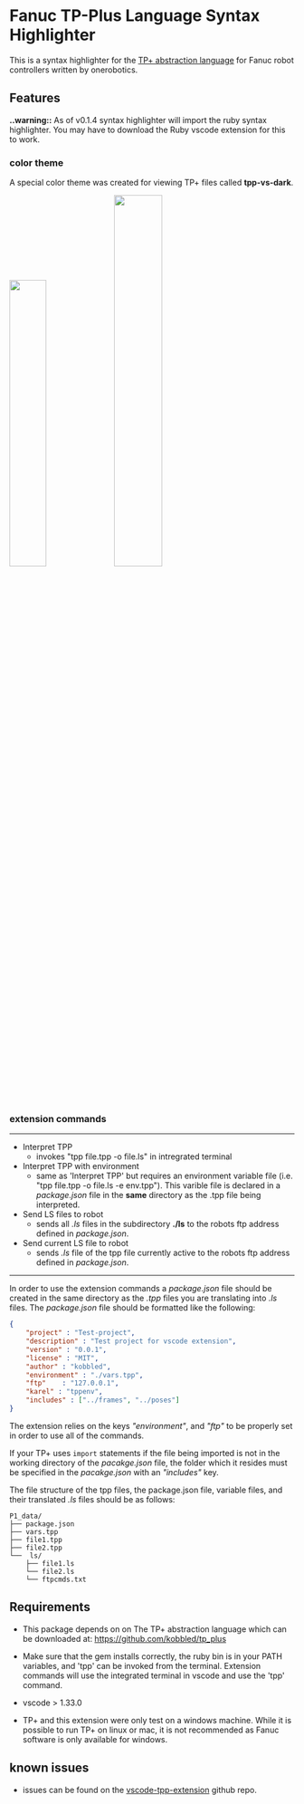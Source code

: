 
# Fanuc TP-Plus Language Syntax Highlighter

This is a syntax highlighter for the [TP+ abstraction language](https://github.com/kobbled/tp_plus) for Fanuc robot controllers written by onerobotics.

## Features

**..warning::** As of v0.1.4 syntax highlighter will import the ruby syntax highlighter. You may have to download the Ruby vscode extension
for this to work.

### color theme

A special color theme was created for viewing TP+ files called **tpp-vs-dark**.

<p float="left">
  <img src="https://raw.githubusercontent.com/kobbled/vscode-tpp-extension/master/img/theme01.PNG" width="36%" />
  <img src="https://raw.githubusercontent.com/kobbled/vscode-tpp-extension/master/img/theme02.PNG" width="41%" /> 
</p>

### extension commands

------

* Interpret TPP
  * invokes "tpp file.tpp -o file.ls" in intregrated terminal
* Interpret TPP with environment
  * same as 'Interpret TPP' but requires an environment variable file (i.e. "tpp file.tpp -o file.ls -e env.tpp"). This varible file is declared in a *package.json* file in the **same** directory as the .tpp file being interpreted.
* Send LS files to robot
  * sends all *.ls* files in the subdirectory **./ls** to the robots ftp address defined in *package.json*.
* Send current LS file to robot
  * sends *.ls* file of the tpp file currently active to the robots ftp address defined in *package.json*.

------

In order to use the extension commands a *package.json* file should be created in the same directory as the *.tpp* files you are translating into *.ls* files. The *package.json* file should be formatted like the following:

```json
{
    "project" : "Test-project",
    "description" : "Test project for vscode extension",
    "version" : "0.0.1",
    "license" : "MIT",
    "author" : "kobbled",
    "environment" : "./vars.tpp",
    "ftp"    : "127.0.0.1",
    "karel" : "tppenv",
    "includes" : ["../frames", "../poses"]
}
```

The extension relies on the keys *"environment"*, and *"ftp"* to be properly set in order to use all of the commands.

If your TP+ uses `import` statements if the file being imported is not in the working directory of the *pacakge.json* file, the folder which it resides must be specified in the *pacakge.json* with an *"includes"* key.

The file structure of the tpp files, the package.json file, variable files, and their translated *.ls* files should be as follows:
```
P1_data/
├── package.json
├── vars.tpp
├── file1.tpp
├── file2.tpp
└──  ls/
    ├── file1.ls
    └── file2.ls
    └── ftpcmds.txt
```

## Requirements

- This package depends on on The TP+ abstraction language which can be downloaded at:
https://github.com/kobbled/tp_plus

- Make sure that the gem installs correctly, the ruby bin is in your PATH variables, and 'tpp' can be invoked from the terminal. Extension commands will use the integrated terminal in vscode and use the 'tpp' command.

- vscode > 1.33.0

- TP+ and this extension were only test on a windows machine. While it is possible to run TP+ on linux or mac, it is not recommended as Fanuc software is only available for windows. 

## known issues

- issues can be found on the [vscode-tpp-extension](https://github.com/kobbled/vscode-tpp-extension/issues) github repo.
